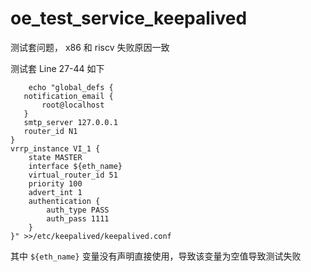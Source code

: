 # oe_test_service_keepalived

测试套问题， x86 和 riscv 失败原因一致

测试套 Line 27-44 如下

```
    echo "global_defs {
   notification_email {
       root@localhost
   }
   smtp_server 127.0.0.1
   router_id N1
}
vrrp_instance VI_1 {
    state MASTER
    interface ${eth_name}
    virtual_router_id 51
    priority 100
    advert_int 1
    authentication {
        auth_type PASS
        auth_pass 1111
    }
}" >>/etc/keepalived/keepalived.conf
```

其中 ``${eth_name}`` 变量没有声明直接使用，导致该变量为空值导致测试失败


